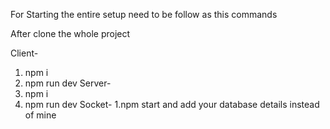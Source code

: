 For Starting the entire setup need to be follow as this commands


After clone the whole project

Client-
  1. npm i
  2. npm run dev
Server-
  1. npm i
  2. npm run dev
Socket-
  1.npm start
 and add your database details instead of mine
